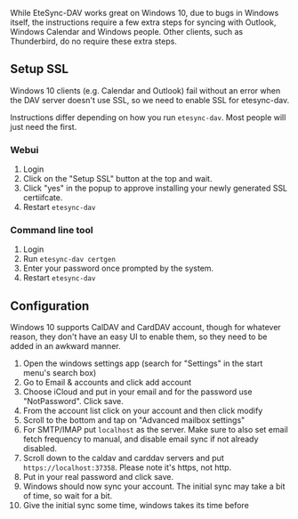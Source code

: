 While EteSync-DAV works great on Windows 10, due to bugs in Windows itself, the instructions require a few extra steps for syncing with Outlook, Windows Calendar and Windows people. Other clients, such as Thunderbird, do no require these extra steps.

## Setup SSL

Windows 10 clients (e.g. Calendar and Outlook) fail without an error when the DAV server doesn't use SSL, so we need to enable SSL for etesync-dav.

Instructions differ depending on how you run `etesync-dav`. Most people will just need the first.

### Webui

1. Login
2. Click on the "Setup SSL" button at the top and wait.
3. Click "yes" in the popup to approve installing your newly generated SSL certiifcate.
4. Restart `etesync-dav`

### Command line tool

1. Login
2. Run `etesync-dav certgen`
3. Enter your password once prompted by the system.
4. Restart `etesync-dav`

## Configuration

Windows 10 supports CalDAV and CardDAV account, though for whatever reason, they don't have an easy UI to enable them, so they need to be added in an awkward manner.

1. Open the windows settings app (search for "Settings" in the start menu's search box)
2. Go to Email & accounts and click add account
3. Choose iCloud and put in your email and for the password use "NotPassword". Click save.
4. From the account list click on your account and then click modify
5. Scroll to the bottom and tap on "Advanced mailbox settings"
6. For SMTP/IMAP put `localhost` as the server. Make sure to also set email fetch frequency to manual, and disable email sync if not already disabled.
7. Scroll down to the caldav and carddav servers and put `https://localhost:37358`. Please note it's https, not http.
8. Put in your real password and click save.
9. Windows should now sync your account. The initial sync may take a bit of time, so wait for a bit.
9. Give the initial sync some time, windows takes its time before
